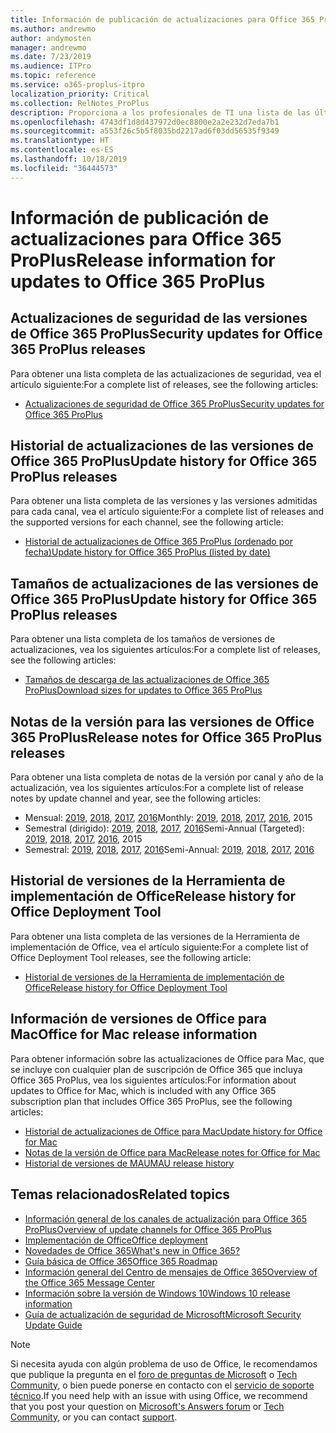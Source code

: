 ```yaml
---
title: Información de publicación de actualizaciones para Office 365 ProPlus
ms.author: andrewmo
author: andymosten
manager: andrewmo
ms.date: 7/23/2019
ms.audience: ITPro
ms.topic: reference
ms.service: o365-proplus-itpro
localization_priority: Critical
ms.collection: RelNotes_ProPlus
description: Proporciona a los profesionales de TI una lista de las últimas versiones de Office 365 ProPlus para cada canal de actualización y vínculos a notas de la versión y el historial de actualizaciones.
ms.openlocfilehash: 4743df1d8d437972d0ec8800e2a2e232d7eda7b1
ms.sourcegitcommit: a553f26c5b5f8035bd2217ad6f03dd56535f9349
ms.translationtype: HT
ms.contentlocale: es-ES
ms.lasthandoff: 10/18/2019
ms.locfileid: "36444573"
---
```

# <a name="release-information-for-updates-to-office-365-proplus"></a><span data-ttu-id="2ede8-103">Información de publicación de actualizaciones para Office 365 ProPlus</span><span class="sxs-lookup"><span data-stu-id="2ede8-103">Release information for updates to Office 365 ProPlus</span></span>


## <a name="security-updates-for-office-365-proplus-releases"></a><span data-ttu-id="2ede8-104">Actualizaciones de seguridad de las versiones de Office 365 ProPlus</span><span class="sxs-lookup"><span data-stu-id="2ede8-104">Security updates for Office 365 ProPlus releases</span></span>

<span data-ttu-id="2ede8-105">Para obtener una lista completa de las actualizaciones de seguridad, vea el artículo siguiente:</span><span class="sxs-lookup"><span data-stu-id="2ede8-105">For a complete list of releases, see the following articles:</span></span>
 - [<span data-ttu-id="2ede8-106">Actualizaciones de seguridad de Office 365 ProPlus</span><span class="sxs-lookup"><span data-stu-id="2ede8-106">Security updates for Office 365 ProPlus</span></span>](office365-proplus-security-updates.md)


## <a name="update-history-for-office-365-proplus-releases"></a><span data-ttu-id="2ede8-107">Historial de actualizaciones de las versiones de Office 365 ProPlus</span><span class="sxs-lookup"><span data-stu-id="2ede8-107">Update history for Office 365 ProPlus releases</span></span>

<span data-ttu-id="2ede8-108">Para obtener una lista completa de las versiones y las versiones admitidas para cada canal, vea el artículo siguiente:</span><span class="sxs-lookup"><span data-stu-id="2ede8-108">For a complete list of releases and the supported versions for each channel, see the following article:</span></span>
 - [<span data-ttu-id="2ede8-109">Historial de actualizaciones de Office 365 ProPlus (ordenado por fecha)</span><span class="sxs-lookup"><span data-stu-id="2ede8-109">Update history for Office 365 ProPlus (listed by date)</span></span>](update-history-office365-proplus-by-date.md)


 ## <a name="update-sizes-for-office-365-proplus-releases"></a><span data-ttu-id="2ede8-110">Tamaños de actualizaciones de las versiones de Office 365 ProPlus</span><span class="sxs-lookup"><span data-stu-id="2ede8-110">Update history for Office 365 ProPlus releases</span></span>

<span data-ttu-id="2ede8-111">Para obtener una lista completa de los tamaños de versiones de actualizaciones, vea los siguientes artículos:</span><span class="sxs-lookup"><span data-stu-id="2ede8-111">For a complete list of releases, see the following articles:</span></span>
 - [<span data-ttu-id="2ede8-112">Tamaños de descarga de las actualizaciones de Office 365 ProPlus</span><span class="sxs-lookup"><span data-stu-id="2ede8-112">Download sizes for updates to Office 365 ProPlus</span></span>](download-sizes-office365-proplus-updates.md)

## <a name="release-notes-for-office-365-proplus-releases"></a><span data-ttu-id="2ede8-113">Notas de la versión para las versiones de Office 365 ProPlus</span><span class="sxs-lookup"><span data-stu-id="2ede8-113">Release notes for Office 365 ProPlus releases</span></span>

<span data-ttu-id="2ede8-114">Para obtener una lista completa de notas de la versión por canal y año de la actualización, vea los siguientes artículos:</span><span class="sxs-lookup"><span data-stu-id="2ede8-114">For a complete list of release notes by update channel and year, see the following articles:</span></span>
 - <span data-ttu-id="2ede8-115">Mensual: [2019](monthly-channel-2019.md), [2018](monthly-channel-2018.md), [2017](monthly-channel-2017.md), [2016](monthly-channel-2016.md)</span><span class="sxs-lookup"><span data-stu-id="2ede8-115">Monthly: [2019](monthly-channel-2019.md), [2018](monthly-channel-2018.md), [2017](monthly-channel-2017.md), [2016](monthly-channel-2016.md), 2015</span></span>
 - <span data-ttu-id="2ede8-116">Semestral (dirigido): [2019](semi-annual-channel-targeted-2019.md), [2018](semi-annual-channel-targeted-2018.md), [2017](semi-annual-channel-targeted-2017.md), [2016](semi-annual-channel-targeted-2016.md)</span><span class="sxs-lookup"><span data-stu-id="2ede8-116">Semi-Annual (Targeted): [2019](semi-annual-channel-targeted-2019.md), [2018](semi-annual-channel-targeted-2018.md), [2017](semi-annual-channel-targeted-2017.md), [2016](semi-annual-channel-targeted-2016.md), 2015</span></span>
 - <span data-ttu-id="2ede8-117">Semestral: [2019](semi-annual-channel-2019.md), [2018](semi-annual-channel-2018.md), [2017](semi-annual-channel-2017.md), [2016](semi-annual-channel-2016.md)</span><span class="sxs-lookup"><span data-stu-id="2ede8-117">Semi-Annual: [2019](semi-annual-channel-2019.md), [2018](semi-annual-channel-2018.md), [2017](semi-annual-channel-2017.md), [2016](semi-annual-channel-2016.md)</span></span>

 ## <a name="release-history-for-office-deployment-tool"></a><span data-ttu-id="2ede8-118">Historial de versiones de la Herramienta de implementación de Office</span><span class="sxs-lookup"><span data-stu-id="2ede8-118">Release history for Office Deployment Tool</span></span>
 <span data-ttu-id="2ede8-119">Para obtener una lista completa de las versiones de la Herramienta de implementación de Office, vea el artículo siguiente:</span><span class="sxs-lookup"><span data-stu-id="2ede8-119">For a complete list of Office Deployment Tool releases, see the following article:</span></span>
 - [<span data-ttu-id="2ede8-120">Historial de versiones de la Herramienta de implementación de Office</span><span class="sxs-lookup"><span data-stu-id="2ede8-120">Release history for Office Deployment Tool</span></span>](ODT-release-history.md)

## <a name="office-for-mac-release-information"></a><span data-ttu-id="2ede8-121">Información de versiones de Office para Mac</span><span class="sxs-lookup"><span data-stu-id="2ede8-121">Office for Mac release information</span></span>

<span data-ttu-id="2ede8-122">Para obtener información sobre las actualizaciones de Office para Mac, que se incluye con cualquier plan de suscripción de Office 365 que incluya Office 365 ProPlus, vea los siguientes artículos:</span><span class="sxs-lookup"><span data-stu-id="2ede8-122">For information about updates to Office for Mac, which is included with any Office 365 subscription plan that includes Office 365 ProPlus, see the following articles:</span></span>
 - [<span data-ttu-id="2ede8-123">Historial de actualizaciones de Office para Mac</span><span class="sxs-lookup"><span data-stu-id="2ede8-123">Update history for Office for Mac</span></span>](update-history-office-for-mac.md)
 - [<span data-ttu-id="2ede8-124">Notas de la versión de Office para Mac</span><span class="sxs-lookup"><span data-stu-id="2ede8-124">Release notes for Office for Mac</span></span>](release-notes-office-for-mac.md)
 - [<span data-ttu-id="2ede8-125">Historial de versiones de MAU</span><span class="sxs-lookup"><span data-stu-id="2ede8-125">MAU release history</span></span>](release-history-microsoft-autoupdate.md)


## <a name="related-topics"></a><span data-ttu-id="2ede8-126">Temas relacionados</span><span class="sxs-lookup"><span data-stu-id="2ede8-126">Related topics</span></span>

- [<span data-ttu-id="2ede8-127">Información general de los canales de actualización para Office 365 ProPlus</span><span class="sxs-lookup"><span data-stu-id="2ede8-127">Overview of update channels for Office 365 ProPlus</span></span>](https://docs.microsoft.com/deployoffice/overview-of-update-channels-for-office-365-proplus)
- [<span data-ttu-id="2ede8-128">Implementación de Office</span><span class="sxs-lookup"><span data-stu-id="2ede8-128">Office deployment</span></span>](https://docs.microsoft.com/deployoffice/)
- [<span data-ttu-id="2ede8-129">Novedades de Office 365</span><span class="sxs-lookup"><span data-stu-id="2ede8-129">What's new in Office 365?</span></span>](https://support.office.com/article/95c8d81d-08ba-42c1-914f-bca4603e1426)
- [<span data-ttu-id="2ede8-130">Guía básica de Office 365</span><span class="sxs-lookup"><span data-stu-id="2ede8-130">Office 365 Roadmap</span></span>](https://products.office.com/business/office-365-roadmap)
- [<span data-ttu-id="2ede8-131">Información general del Centro de mensajes de Office 365</span><span class="sxs-lookup"><span data-stu-id="2ede8-131">Overview of the Office 365 Message Center</span></span>](https://support.office.com/article/38fb3333-bfcc-4340-a37b-deda509c2093)
- [<span data-ttu-id="2ede8-132">Información sobre la versión de Windows 10</span><span class="sxs-lookup"><span data-stu-id="2ede8-132">Windows 10 release information</span></span>](https://www.microsoft.com/itpro/windows-10/release-information)
- [<span data-ttu-id="2ede8-133">Guía de actualización de seguridad de Microsoft</span><span class="sxs-lookup"><span data-stu-id="2ede8-133">Microsoft Security Update Guide</span></span>](https://portal.msrc.microsoft.com/)

> [!NOTE]
> <span data-ttu-id="2ede8-134">Si necesita ayuda con algún problema de uso de Office, le recomendamos que publique la pregunta en el [foro de preguntas de Microsoft](https://answers.microsoft.com/) o [Tech Community](https://techcommunity.microsoft.com/), o bien puede ponerse en contacto con el [servicio de soporte técnico](https://support.microsoft.com/contactus).</span><span class="sxs-lookup"><span data-stu-id="2ede8-134">If you need help with an issue with using Office, we recommend that you post your question on [Microsoft's Answers forum](https://answers.microsoft.com/) or [Tech Community](https://techcommunity.microsoft.com/), or you can contact [support](https://support.microsoft.com/contactus).</span></span>
